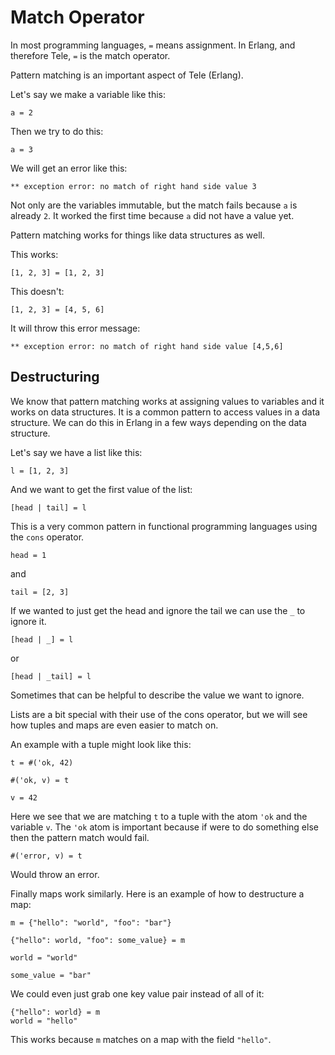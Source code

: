 # Match Operator

In most programming languages, `=` means assignment. In Erlang, and therefore Tele, `=` is the match operator.

Pattern matching is an important aspect of Tele (Erlang).

Let's say we make a variable like this:

```
a = 2
```

Then we try to do this:

```
a = 3
```

We will get an error like this:

```
** exception error: no match of right hand side value 3
```

Not only are the variables immutable, but the match fails because `a` is already `2`. It worked the first time because `a` did not have a value yet.

Pattern matching works for things like data structures as well.

This works:
```
[1, 2, 3] = [1, 2, 3]
```

This doesn't:
```
[1, 2, 3] = [4, 5, 6]
```

It will throw this error message:
```
** exception error: no match of right hand side value [4,5,6]
```

## Destructuring

We know that pattern matching works at assigning values to variables and it works on data structures.
It is a common pattern to access values in a data structure. We can do this in Erlang in a few ways depending on the data structure.

Let's say we have a list like this:

```
l = [1, 2, 3]
```

And we want to get the first value of the list:

```
[head | tail] = l
```

This is a very common pattern in functional programming languages using the `cons` operator.

```
head = 1
```

and

```
tail = [2, 3]
```

If we wanted to just get the head and ignore the tail we can use the `_` to ignore it.

```
[head | _] = l
```

or

```
[head | _tail] = l
```

Sometimes that can be helpful to describe the value we want to ignore.

Lists are a bit special with their use of the cons operator, but we will see how tuples and maps are even easier to match on.

An example with a tuple might look like this:

```
t = #('ok, 42)

#('ok, v) = t

v = 42
```

Here we see that we are matching `t` to a tuple with the atom `'ok` and the variable `v`. The `'ok` atom is important because if were to do something else then the pattern match would fail.

```
#('error, v) = t
```

Would throw an error.

Finally maps work similarly. Here is an example of how to destructure a map:

```
m = {"hello": "world", "foo": "bar"}

{"hello": world, "foo": some_value} = m

world = "world"

some_value = "bar" 
```

We could even just grab one key value pair instead of all of it:

```
{"hello": world} = m
world = "hello"
```

This works because `m` matches on a map with the field `"hello"`.
